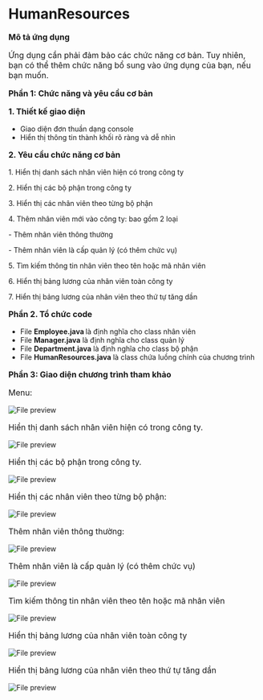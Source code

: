 # HumanResources
<p style="font-size: 16px;"><strong>Mô tả ứng dụng</strong></p>
<p style="font-size: 16px;">Ứng dụng cần phải đảm bảo các chức năng cơ bản. Tuy nhiên, bạn có thể thêm chức năng bổ sung vào ứng dụng của bạn, nếu bạn muốn.</p>
<p style="font-size: 16px;"><strong>Phần 1: Chức năng và yêu cầu cơ bản</strong></p>
<p style="font-size: 16px;"><strong>1. Thiết kế giao diện</strong></p>
<ul>
<li>Giao diện đơn thuần dạng console</li>
<li>Hiển thị thông tin thành khối rõ ràng và dễ nhìn</li>
</ul>
<p style="font-size: 16px;"><strong>2. Yêu cầu chức năng cơ bản</strong></p>
<p>1. Hiển thị danh sách nhân viên hiện có trong công ty</p>
<p>2. Hiển thị các bộ phận trong công ty</p>
<p>3. Hiển thị các nhân viên theo từng bộ phận</p>
<p>4. Thêm nhân viên mới vào công ty: bao gồm 2 loại</p>
<p>- Thêm nhân viên thông thường&nbsp;</p>
<p>- Thêm nhân viên là cấp quản lý (có thêm chức vụ)</p>
<p>5. Tìm kiếm thông tin nhân viên theo tên hoặc mã nhân viên</p>
<p>6. Hiển thị bảng lương của nhân viên toàn công ty</p>
<p>7. Hiển thị bảng lương của nhân viên theo thứ tự tăng dần</p>
<p style="font-size: 16px;"><strong>Phần 2. Tổ chức code</strong></p>
<ul>
<li>File&nbsp;<b>Employee.java&nbsp;</b>là định nghĩa cho class nhân viên</li>
<li>File&nbsp;<b>Manager.java</b>&nbsp;là định nghĩa cho class quản lý</li>
<li>File&nbsp;<b>Department.java</b>&nbsp;là định nghĩa cho class bộ phận</li>
<li>File&nbsp;<b>HumanResources.java</b>&nbsp;là class chứa luồng chính của chương trình</li>
</ul>
<p style="font-size: 16px;"><strong>Phần 3: Giao diện chương trình tham khảo</strong></p>
<p style="font-size: 16px;">Menu:</p>
<img src="#" alt="File preview"></p>
<p style="font-size: 16px;">Hiển thị danh sách nhân viên hiện có trong công ty.</p>
<img src="#" alt="File preview"></p>
<p style="font-size: 16px;">Hiển thị các bộ phận trong công ty.</p>
<img src="#" alt="File preview"></p>
<p style="font-size: 16px;">Hiển thị các nhân viên theo từng bộ phận:</p>
<img src="#" alt="File preview"></p>
<p style="font-size: 16px;">Thêm nhân viên thông thường:</p>
<img src="#" alt="File preview"></p>
<p style="font-size: 16px;">Thêm nhân viên là cấp quản lý (có thêm chức vụ)</p>
<img src="#" alt="File preview"></p>
<p style="font-size: 16px;">Tìm kiếm thông tin nhân viên theo tên hoặc mã nhân viên</p>
<img src="#" alt="File preview"></p>
<p style="font-size: 16px;">Hiển thị bảng lương của nhân viên toàn công ty</p>
<img src="#" alt="File preview"></p>
<p style="font-size: 16px;">Hiển thị bảng lương của nhân viên theo thứ tự tăng dần</p>
<img src="#" alt="File preview"></p>




